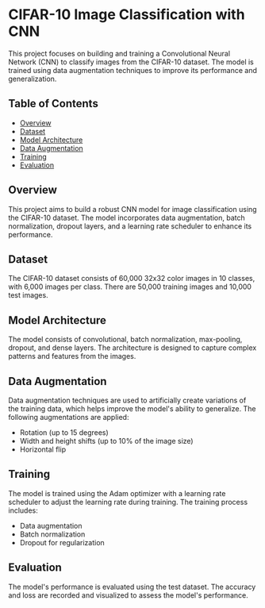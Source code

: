 # CIFAR-10 Image Classification with CNN

This project focuses on building and training a Convolutional Neural Network (CNN) to classify images from the CIFAR-10 dataset. The model is trained using data augmentation techniques to improve its performance and generalization.

## Table of Contents
- [Overview](#overview)
- [Dataset](#dataset)
- [Model Architecture](#model-architecture)
- [Data Augmentation](#data-augmentation)
- [Training](#training)
- [Evaluation](#evaluation)

## Overview

This project aims to build a robust CNN model for image classification using the CIFAR-10 dataset. The model incorporates data augmentation, batch normalization, dropout layers, and a learning rate scheduler to enhance its performance.

## Dataset

The CIFAR-10 dataset consists of 60,000 32x32 color images in 10 classes, with 6,000 images per class. There are 50,000 training images and 10,000 test images.

## Model Architecture

The model consists of convolutional, batch normalization, max-pooling, dropout, and dense layers. The architecture is designed to capture complex patterns and features from the images.

## Data Augmentation

Data augmentation techniques are used to artificially create variations of the training data, which helps improve the model's ability to generalize. The following augmentations are applied:
- Rotation (up to 15 degrees)
- Width and height shifts (up to 10% of the image size)
- Horizontal flip

## Training

The model is trained using the Adam optimizer with a learning rate scheduler to adjust the learning rate during training. The training process includes:
- Data augmentation
- Batch normalization
- Dropout for regularization

## Evaluation

The model's performance is evaluated using the test dataset. The accuracy and loss are recorded and visualized to assess the model's performance.



